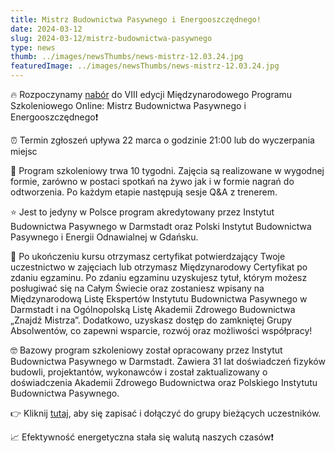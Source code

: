 ```yaml
---
title: Mistrz Budownictwa Pasywnego i Energooszczędnego!
date: 2024-03-12
slug: 2024-03-12/mistrz-budownictwa-pasywnego
type: news
thumb: ../images/newsThumbs/news-mistrz-12.03.24.jpg
featuredImage: ../images/newsThumbs/news-mistrz-12.03.24.jpg
---
```


🔥 Rozpoczynamy <a href="https://szkolenia.akademiazdrowegobudownictwa.pl/mistrz-budownictwa-pasywnego/?utm_source=facebook&utm_medium=r1k_pibp&utm_campaign=mbpie8" target="_blank" rel="noopener noreferrer">nabór</a> do VIII edycji Międzynarodowego Programu Szkoleniowego Online: Mistrz Budownictwa Pasywnego i Energooszczędnego❗

⏰ Termin zgłoszeń upływa 22 marca o godzinie 21:00 lub do wyczerpania miejsc

🎯 Program szkoleniowy trwa 10 tygodni. Zajęcia są realizowane w wygodnej formie, zarówno w
postaci spotkań na żywo jak i w formie nagrań do odtworzenia. Po każdym etapie następują sesje
Q&amp;A z trenerem.

⭐ Jest to jedyny w Polsce program akredytowany przez Instytut Budownictwa Pasywnego w
Darmstadt oraz Polski Instytut Budownictwa Pasywnego i Energii Odnawialnej w Gdańsku.

🏅 Po ukończeniu kursu otrzymasz certyfikat potwierdzający Twoje uczestnictwo w zajęciach lub
otrzymasz Międzynarodowy Certyfikat po zdaniu egzaminu. Po zdaniu egzaminu uzyskujesz tytuł,
którym możesz posługiwać się na Całym Świecie oraz zostaniesz wpisany na Międzynarodową Listę
Ekspertów Instytutu Budownictwa Pasywnego w Darmstadt i na Ogólnopolską Listę Akademii
Zdrowego Budownictwa „Znajdź Mistrza”. Dodatkowo, uzyskasz dostęp do zamkniętej Grupy
Absolwentów, co zapewni wsparcie, rozwój oraz możliwości współpracy!

🤓 Bazowy program szkoleniowy został opracowany przez Instytut Budownictwa Pasywnego w
Darmstadt. Zawiera 31 lat doświadczeń fizyków budowli, projektantów, wykonawców i został
zaktualizowany o doświadczenia Akademii Zdrowego Budownictwa oraz Polskiego Instytutu
Budownictwa Pasywnego.

👉 Kliknij <a href="https://szkolenia.akademiazdrowegobudownictwa.pl/mistrz-budownictwa-pasywnego/?utm_source=facebook&utm_medium=r1k_pibp&utm_campaign=mbpie8">tutaj</a>, aby się zapisać i dołączyć do grupy bieżących uczestników.

📈 Efektywność energetyczna stała się walutą naszych czasów❗
